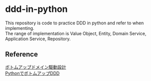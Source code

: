 # ddd-in-python

This repository is code to practice DDD in python and refer to when implementing.  
The range of implementation is Value Object, Entity, Domain Service, Application Service, Repository.

## Reference

[ボトムアップドメイン駆動設計](https://nrslib.com/bottomup-ddd)  
[PythonでボトムアップDDD](https://qiita.com/kotamatsuoka/items/832ffe97e2a1c19141b4)  
